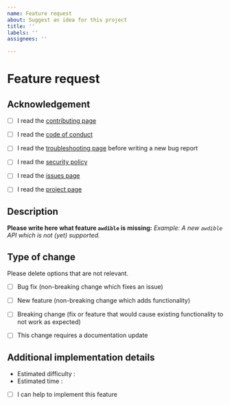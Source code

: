 ```yaml
---
name: Feature request
about: Suggest an idea for this project
title: ''
labels: ''
assignees: ''

---
```



# Feature request


## Acknowledgement

<!-- - [ ] I read the [documentation page](https://alexandregazagnes.github.io/awdible/)
      before writing a new bug report -->
- [ ] I read the [contributing page](https://alexandregazagnes.github.io/awdible/CONTRIBUTING/)
- [ ] I read the [code of conduct](https://alexandregazagnes.github.io/awdible/CODE_OF_CONDUCT/)
- [ ] I read the [troubleshooting page](https://alexandregazagnes.github.io/awdible/TROUBLESHOOTING/)
      before writing a new bug report 
- [ ] I read the [security policy](https://alexandregazagnes.github.io/awdible/SECURITY/)
- [ ] I read the [issues page](https://alexandregazagnes.github.io/awdible/issues/)
- [ ] I read the [project page](https://github.com/users/AlexandreGazagnes/projects/6)




## Description

**Please write here what feature `awdible` is missing:**
*Example: A new `awdible` API which is not (yet) supported.*


## Type of change

Please delete options that are not relevant.

- [ ] Bug fix (non-breaking change which fixes an issue)
- [ ] New feature (non-breaking change which adds functionality)
- [ ] Breaking change (fix or feature that would cause existing functionality to not work as expected)
- [ ] This change requires a documentation update


## Additional implementation details

- Estimated difficulty  :
- Estimated time  : 
- [ ] I can help to implement this feature